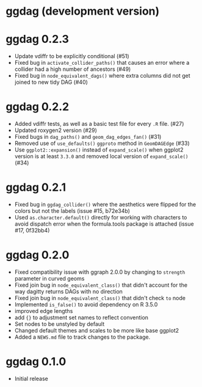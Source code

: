 # ggdag (development version)

# ggdag 0.2.3

* Update vdiffr to be explicitly conditional (#51)
* Fixed bug in `activate_collider_paths()` that causes an error where a collider had a high number of ancestors (#49)
* Fixed bug in `node_equivalent_dags()` where extra columns did not get joined to new tidy DAG (#40)

# ggdag 0.2.2
* Added vdiffr tests, as well as a basic test file for every `.R` file. (#27)
* Updated roxygen2 version (#29)
* Fixed bugs in `dag_paths()` and `geom_dag_edges_fan()` (#31)
* Removed use of `use_defaults()` `ggproto` method in `GeomDAGEdge` (#33)
* Use `ggplot2::expansion()` instead of `expand_scale()` when ggplot2 version is at least `3.3.0` and removed local version of `expand_scale()` (#34)

# ggdag 0.2.1
* Fixed bug in `ggdag_collider()` where the aesthetics were flipped for the colors but not the labels (issue #15, b72e34b)
* Used `as.character.default()` directly for working with characters to avoid dispatch error when the formula.tools package is attached (issue #17, 0f32bb4)

# ggdag 0.2.0
* Fixed compatibility issue with ggraph 2.0.0 by changing to `strength` parameter in curved geoms
* Fixed join bug in `node_equivalent_class()` that didn't account for the way dagitty returns DAGs with no direction
* Fixed join bug in `node_equivalent_class()` that didn't check `to` node
* Implemented `is_false()` to avoid dependency on R 3.5.0
* improved edge lengths
* add `{}` to adjustment set names to reflect convention
* Set nodes to be unstyled by default
* Changed default themes and scales to be more like base ggplot2
* Added a `NEWS.md` file to track changes to the package.


# ggdag 0.1.0
* Initial release
